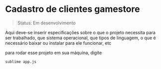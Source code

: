 # Cadastro de clientes gamestore

> Status: Em desenvolvimento

Aqui deve-se inserir especificações sobre o que o projeto necessita para ser trabalhado, que sistema operacional,
que tipos de linguagem, o que é necessário baixar ou instalar para ele funcionar, etc

para rodar esse projeto em sua máquina, digite

```
sublime app.js
```

